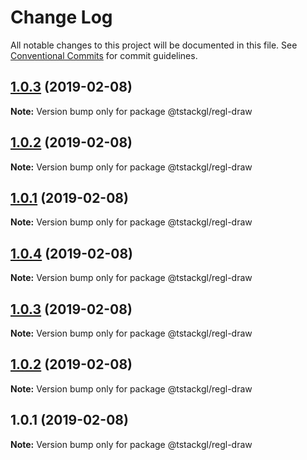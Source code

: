 # Change Log

All notable changes to this project will be documented in this file.
See [Conventional Commits](https://conventionalcommits.org) for commit guidelines.

## [1.0.3](https://github.com/nkint/tstackgl/compare/@tstackgl/regl-draw@1.0.4...@tstackgl/regl-draw@1.0.3) (2019-02-08)

**Note:** Version bump only for package @tstackgl/regl-draw





## [1.0.2](https://github.com/nkint/tstackgl/compare/@tstackgl/regl-draw@1.0.4...@tstackgl/regl-draw@1.0.2) (2019-02-08)

**Note:** Version bump only for package @tstackgl/regl-draw





## [1.0.1](https://github.com/nkint/tstackgl/compare/@tstackgl/regl-draw@1.0.4...@tstackgl/regl-draw@1.0.1) (2019-02-08)

**Note:** Version bump only for package @tstackgl/regl-draw





## [1.0.4](https://github.com/nkint/tstackgl/compare/@tstackgl/regl-draw@1.0.3...@tstackgl/regl-draw@1.0.4) (2019-02-08)

**Note:** Version bump only for package @tstackgl/regl-draw





## [1.0.3](https://github.com/nkint/tstackgl/compare/@tstackgl/regl-draw@1.0.2...@tstackgl/regl-draw@1.0.3) (2019-02-08)

**Note:** Version bump only for package @tstackgl/regl-draw





## [1.0.2](https://github.com/nkint/tstackgl/compare/@tstackgl/regl-draw@1.0.1...@tstackgl/regl-draw@1.0.2) (2019-02-08)

**Note:** Version bump only for package @tstackgl/regl-draw





## 1.0.1 (2019-02-08)

**Note:** Version bump only for package @tstackgl/regl-draw
